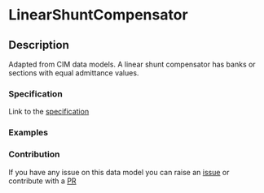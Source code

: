 # LinearShuntCompensator

## Description 

Adapted from CIM data models. A linear shunt compensator has banks or sections with equal admittance values.
### Specification

Link to the [specification](https://smart-data-models.github.io/dataModel.EnergyCIM/LinearShuntCompensator/doc/spec.md)
### Examples
### Contribution

 If you have any issue on this data model you can raise an [issue](https://github.com/smart-data-models/dataModel.EnergyCIM/issues)  or contribute with a [PR](https://github.com/smart-data-models/dataModel.EnergyCIM/pulls)